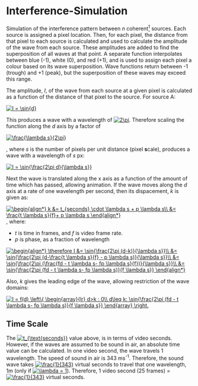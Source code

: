 # Interference-Simulation
Simulation of the interference pattern between *n* coherent[<sup>1</sup>](https://github.com/tomnwright/Interference-Simulation/issues/2) sources. Each source is assigned a pixel location. Then, for each pixel, the distance from that pixel to each source is calculated and used to calculate the amplitude of the wave from each source. These amplitudes are added to find the superposition of all waves at that point. A separate function interpolates between blue (-1), white (0), and red (+1), and is used to assign each pixel a colour based on its wave superposition. Wave functions return between -1 (trough) and +1 (peak), but the superposition of these waves may exceed this range.

The amplitude, *I*, of the wave from each source at a given pixel is calculated as a function of the distance of that pixel to the source. For source A:

<a href="https://www.codecogs.com/eqnedit.php?latex=I&space;=&space;\sin{d}" target="_blank"><img src="https://latex.codecogs.com/gif.latex?I&space;=&space;\sin{d}" title="I = \sin{d}" /></a>

This produces a wave with a wavelength of <a href="https://www.codecogs.com/eqnedit.php?latex=2\pi" target="_blank"><img src="https://latex.codecogs.com/svg.latex?2\pi" title="2\pi" /></a>. Therefore scaling the function along the *d* axis by a factor of

<a href="https://www.codecogs.com/eqnedit.php?latex=\frac{\lambda&space;s}{2\pi}" target="_blank"><img src="https://latex.codecogs.com/svg.latex?\frac{\lambda&space;s}{2\pi}" title="\frac{\lambda s}{2\pi}" /></a>

, where *s* is the number of pixels per unit distance (pixel **s**cale), produces a wave with a wavelength of *s* px:

<a href="https://www.codecogs.com/eqnedit.php?latex=I&space;=&space;\sin{\frac{2\pi&space;d}{\lambda&space;s}}" target="_blank"><img src="https://latex.codecogs.com/svg.latex?I&space;=&space;\sin{\frac{2\pi&space;d}{\lambda&space;s}}" title="I = \sin{\frac{2\pi d}{\lambda s}}" /></a>

Next the wave is translated along the x axis as a function of the amount of time which has passed, allowing animation. If the wave moves along the *d* axis at a rate of one wavelength per second, then its dispacement, *k* is given as:

<a href="https://www.codecogs.com/eqnedit.php?latex=\begin{align*}&space;k&space;&=&space;t_{seconds}&space;\cdot&space;\lambda&space;s&space;&plus;&space;p&space;\lambda&space;s\\&space;&=&space;\frac{t&space;\lambda&space;s}{f}&plus;&space;p&space;\lambda&space;s&space;\end{align*}" target="_blank"><img src="https://latex.codecogs.com/svg.latex?\begin{align*}&space;k&space;&=&space;t_{seconds}&space;\cdot&space;\lambda&space;s&space;&plus;&space;p&space;\lambda&space;s\\&space;&=&space;\frac{t&space;\lambda&space;s}{f}&plus;&space;p&space;\lambda&space;s&space;\end{align*}" title="\begin{align*} k &= t_{seconds} \cdot \lambda s + p \lambda s\\ &= \frac{t \lambda s}{f}+ p \lambda s \end{align*}" /></a>, where:
* *t* is time in frames, and *f* is video frame rate.
* *p* is phase, as a fraction of wavelength

<a href="https://www.codecogs.com/eqnedit.php?latex=\begin{align*}&space;\therefore&space;I&space;&=&space;\sin{\frac{2\pi&space;(d-k)}{\lambda&space;s}}\\&space;&=&space;\sin{\frac{2\pi&space;(d-\frac{t&space;\lambda&space;s}{f}&space;-&space;p&space;\lambda&space;s)}{\lambda&space;s}}\\&space;&=&space;\sin{\frac{2\pi&space;(\frac{fd&space;-&space;t&space;\lambda&space;s-&space;fp&space;\lambda&space;s}{f})}{\lambda&space;s}}\\&space;&=&space;\sin{\frac{2\pi&space;(fd&space;-&space;t&space;\lambda&space;s-&space;fp&space;\lambda&space;s)}{f&space;\lambda&space;s}}&space;\end{align*}" target="_blank"><img src="https://latex.codecogs.com/svg.latex?\begin{align*}&space;\therefore&space;I&space;&=&space;\sin{\frac{2\pi&space;(d-k)}{\lambda&space;s}}\\&space;&=&space;\sin{\frac{2\pi&space;(d-\frac{t&space;\lambda&space;s}{f}&space;-&space;p&space;\lambda&space;s)}{\lambda&space;s}}\\&space;&=&space;\sin{\frac{2\pi&space;(\frac{fd&space;-&space;t&space;\lambda&space;s-&space;fp&space;\lambda&space;s}{f})}{\lambda&space;s}}\\&space;&=&space;\sin{\frac{2\pi&space;(fd&space;-&space;t&space;\lambda&space;s-&space;fp&space;\lambda&space;s)}{f&space;\lambda&space;s}}&space;\end{align*}" title="\begin{align*} \therefore I &= \sin{\frac{2\pi (d-k)}{\lambda s}}\\ &= \sin{\frac{2\pi (d-\frac{t \lambda s}{f} - p \lambda s)}{\lambda s}}\\ &= \sin{\frac{2\pi (\frac{fd - t \lambda s- fp \lambda s}{f})}{\lambda s}}\\ &= \sin{\frac{2\pi (fd - t \lambda s- fp \lambda s)}{f \lambda s}} \end{align*}" /></a>

Also, *k* gives the leading edge of the wave, allowing restriction of the wave domains:

<a href="https://www.codecogs.com/eqnedit.php?latex=I&space;=&space;f(d)&space;\left\{&space;\begin{array}{lr}&space;d>k&space;:&space;0\\&space;d\leq&space;k:&space;\sin{\frac{2\pi&space;(fd&space;-&space;t&space;\lambda&space;s-&space;fp&space;\lambda&space;s)}{f&space;\lambda&space;s}}&space;\end{array}&space;\right." target="_blank"><img src="https://latex.codecogs.com/svg.latex?I&space;=&space;f(d)&space;\left\{&space;\begin{array}{lr}&space;d>k&space;:&space;0\\&space;d\leq&space;k:&space;\sin{\frac{2\pi&space;(fd&space;-&space;t&space;\lambda&space;s-&space;fp&space;\lambda&space;s)}{f&space;\lambda&space;s}}&space;\end{array}&space;\right." title="I = f(d) \left\{ \begin{array}{lr} d>k : 0\\ d\leq k: \sin{\frac{2\pi (fd - t \lambda s- fp \lambda s)}{f \lambda s}} \end{array} \right." /></a>
## Time Scale
The <a href="https://www.codecogs.com/eqnedit.php?latex=t_{\text{seconds}}" target="_blank"><img src="https://latex.codecogs.com/gif.latex?t_{\text{seconds}}" title="t_{\text{seconds}}" /></a> value above, is in terms of video seconds. However, if the waves are assumed to be sound in air, an absolute time value can be calculated. In one video second, the wave travels 1 wavelength. The speed of sound in air is 343 ms<sup>-1</sup>. Therefore, the sound wave takes <a href="https://www.codecogs.com/eqnedit.php?latex=\frac{1}{343}" target="_blank"><img src="https://latex.codecogs.com/gif.latex?\frac{1}{343}" title="\frac{1}{343}" /></a> virtual seconds to travel that one wavelength, 1m (only if <a href="https://www.codecogs.com/eqnedit.php?latex=\lambda&space;=&space;1" target="_blank"><img src="https://latex.codecogs.com/gif.latex?\lambda&space;=&space;1" title="\lambda = 1" /></a>). Therefore, 1 video second (25 frames) = <a href="https://www.codecogs.com/eqnedit.php?latex=\frac{1}{343}" target="_blank"><img src="https://latex.codecogs.com/gif.latex?\frac{1}{343}" title="\frac{1}{343}" /></a> virtual seconds.

